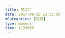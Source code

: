 ```yaml
---
title: 梦工厂
date: 2017-08-25 13:36:56
mCategories: [说说]
type: moment
time: t133656
---
```


<div id="pics-20170825133656"></div>

<script src="/lib/moment/pics.js"></script>
<script>
var data = [
    {"link": "2017-08-25_000001.jpeg", "type": "shuoshuo"},
    {"link": "2017-08-25_000003.jpeg", "type": "shuoshuo"},
    {"link": "2017-08-25_000004.jpeg", "type": "shuoshuo"},
    {"link": "2017-08-25_000005.jpeg", "type": "shuoshuo"},
    {"link": "2017-08-25_000006.jpeg", "type": "shuoshuo"},
    {"link": "2017-08-25_000007.jpeg", "type": "shuoshuo"}
];
picsRender(data, "pics-20170825133656");
</script>
